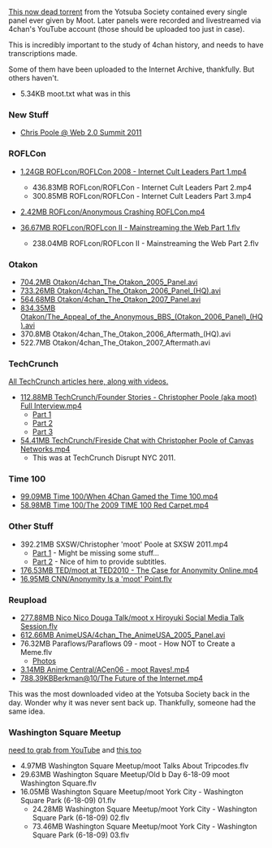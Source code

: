 [This now dead torrent](https://kickass.to/moot-a-video-archive-of-4chan-s-founder-t5735298.html) from the Yotsuba Society contained every single panel ever given by Moot. Later panels were recorded and livestreamed via 4chan's YouTube account (those should be uploaded too just in case). 

This is incredibly important to the study of 4chan history, and needs to have transcriptions made.

Some of them have been uploaded to the Internet Archive, thankfully. But others haven't.

* 5.34KB moot.txt what was in this

### New Stuff

* [Chris Poole @ Web 2.0 Summit 2011](https://www.youtube.com/watch?v=DzRYYTTcQpo)

### ROFLCon

* [1.24GB ROFLcon/ROFLCon 2008 - Internet Cult Leaders Part 1.mp4](https://archive.org/details/RespectablyFrench.ROFLCon.Internet_Cult_Leader)
  * 436.83MB ROFLcon/ROFLCon - Internet Cult Leaders Part 2.mp4
  * 300.85MB ROFLcon/ROFLCon - Internet Cult Leaders Part 3.mp4
* [2.42MB ROFLcon/Anonymous Crashing ROFLCon.mp4](https://www.youtube.com/watch?v=grnNu0dhvdw)

* [36.67MB ROFLcon/ROFLcon II - Mainstreaming the Web Part 1.flv](https://archive.org/details/roflcon2010video)
  * 238.04MB ROFLcon/ROFLcon II - Mainstreaming the Web Part 2.flv

### Otakon

* [704.2MB Otakon/4chan_The_Otakon_2005_Panel.avi](https://archive.org/details/4chan_The_Otakon_2005_Panel)
* [733.26MB Otakon/4chan_The_Otakon_2006_Panel_(HQ).avi](https://archive.org/details/4chan_The_Otakon_2006_Panel)
* [564.68MB Otakon/4chan_The_Otakon_2007_Panel.avi](https://archive.org/details/4chan_The_Otakon_2007_Panel)
* [834.35MB Otakon/The_Appeal_of_the_Anonymous_BBS_(Otakon_2006_Panel)_(HQ).avi](https://archive.org/details/Anonymous_BBS_Otakon_2006)
* 370.8MB Otakon/4chan_The_Otakon_2006_Aftermath_(HQ).avi
* 522.7MB Otakon/4chan_The_Otakon_2007_Aftermath.avi

### TechCrunch

[All TechCrunch articles here, along with videos.](https://www.crunchbase.com/person/christopher-poole)

* [112.88MB TechCrunch/Founder Stories - Christopher Poole (aka moot) Full Interview.mp4](http://techcrunch.tv/watch?id=9yODFkMjqCTvnl25hwwWLbWfTqdLxUDB)
  * [Part 1](http://techcrunch.com/2011/04/02/founder-stories-poole-moot-4chan-memes/)
  * [Part 2](http://techcrunch.com/2011/04/05/founder-stories-moot-canva/)
  * [Part 3](http://techcrunch.com/2011/04/07/founder-stories-poole-product-before-platform/)
* [54.41MB TechCrunch/Fireside Chat with Christopher Poole of Canvas Networks.mp4](http://www.ustream.tv/recorded/14954178)
  * This was at TechCrunch Disrupt NYC 2011.

### Time 100

* [99.09MB Time 100/When 4Chan Gamed the Time 100.mp4](http://content.time.com/time/video/player/0,32068,79177365001_1983486,00.html)
* [58.98MB Time 100/The 2009 TIME 100 Red Carpet.mp4](http://www.youtube.com/watch?v=n0XAT4gQk1M)

### Other Stuff

* 392.21MB SXSW/Christopher 'moot' Poole at SXSW 2011.mp4
  * [Part 1](https://www.youtube.com/watch?v=PtTR7hbR3tM) - Might be missing some stuff...
  * [Part 2](https://www.youtube.com/watch?v=BM63uMBpUNQ) - Nice of him to provide subtitles.
* [176.53MB TED/moot at TED2010 - The Case for Anonymity Online.mp4](https://www.youtube.com/watch?v=a_1UEAGCo30)
* [16.95MB CNN/Anonymity Is a 'moot' Point.flv](https://www.youtube.com/watch?v=F0OQPLtZdeU)

### Reupload

* [277.88MB Nico Nico Douga Talk/moot x Hiroyuk​i Social Media​ Talk Session.flv](https://www.youtube.com/watch?v=0vf5lhPkfYo)
* [612.66MB AnimeUSA/4chan_The_AnimeUSA_2005_Panel.avi](https://www.youtube.com/watch?v=9R24FfuQ6TE)
* 76.32MB Paraflows/Paraflows 09 - moot - How NOT to Create a Meme.flv
  * [Photos](https://www.flickr.com/photos/eselat/sets/72157624660465074/)
* [3.14MB Anime Central/ACen06 - moot Raves!.mp4](https://www.youtube.com/watch?v=LrC4Hr9_VSQ)
* [788.39KBBerkman@10/The Future of the Internet.mp4](https://www.youtube.com/watch?v=vG5pxYv4Wp4)

This was the most downloaded video at the Yotsuba Society back in the day. Wonder why it was never sent back up. Thankfully, someone had the same idea.

### Washington Square Meetup

[need to grab from YouTube](https://www.youtube.com/playlist?list=PL07294D2D7EF23FB8) and [this too](https://www.youtube.com/watch?v=aOhg6wKc-Ys)

* 4.97MB Washington Square Meetup/moot Talks About Tripcodes.flv
* 29.63MB Washington Square Meetup/Old b Day 6-18-09 moot Washington Square.flv
* 16.05MB Washington Square Meetup/moot York City - Washington Square Park (6-18-09) 01.flv
  * 24.28MB Washington Square Meetup/moot York City - Washington Square Park (6-18-09) 02.flv
  * 73.46MB Washington Square Meetup/moot York City - Washington Square Park (6-18-09) 03.flv